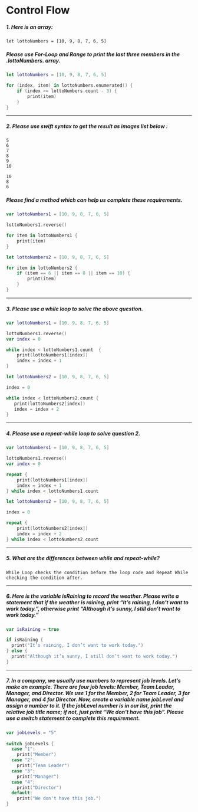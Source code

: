 Control Flow
==========================================


##### 1. Here is an array:
    let lottoNumbers = [10, 9, 8, 7, 6, 5]
##### Please use For-Loop and Range to print the last three members in the .lottoNumbers. array.
```swift
let lottoNumbers = [10, 9, 8, 7, 6, 5]

for (index, item) in lottoNumbers.enumerated() {
    if (index >= lottoNumbers.count - 3) {
        print(item)
    }
}
```

-------
##### 2. Please use swift syntax to get the result as images list below :
    5
    6
    7
    8
    9
    10

    10 
    8 
    6
##### Please find a method which can help us complete these requirements.
```swift
var lottoNumbers1 = [10, 9, 8, 7, 6, 5]

lottoNumbers1.reverse()

for item in lottoNumbers1 {
    print(item)
}

let lottoNumbers2 = [10, 9, 8, 7, 6, 5]

for item in lottoNumbers2 {
    if (item == 6 || item == 8 || item == 10) {
        print(item)
    }
}
```

--------
##### 3. Please use a while loop to solve the above question.
```swift
var lottoNumbers1 = [10, 9, 8, 7, 6, 5]

lottoNumbers1.reverse()
var index = 0

while index < lottoNumbers1.count  {
    print(lottoNumbers1[index])
    index = index + 1
}

let lottoNumbers2 = [10, 9, 8, 7, 6, 5]

index = 0

while index < lottoNumbers2.count {
   print(lottoNumbers2[index])
   index = index + 2
}
```

--------
##### 4. Please use a repeat-while loop to solve question 2.
```swift
var lottoNumbers1 = [10, 9, 8, 7, 6, 5]

lottoNumbers1.reverse()
var index = 0

repeat {
	print(lottoNumbers1[index])
	index = index + 1
} while index < lottoNumbers1.count

let lottoNumbers2 = [10, 9, 8, 7, 6, 5]

index = 0

repeat {
	print(lottoNumbers2[index])
	index = index + 2
} while index < lottoNumbers2.count
```

-------
##### 5. What are the differences between while and repeat-while?
```
While Loop checks the condition before the loop code and Repeat While checking the condition after.
```

-------
##### 6. Here is the variable isRaining to record the weather. Please write a statement that if the weather is raining, print “It’s raining, I don’t want to work today.”, otherwise print “Although it’s sunny, I still don’t want to work today.”
```swift
var isRaining = true

if isRaining {
  print("It’s raining, I don’t want to work today.")
} else {
  print("Although it’s sunny, I still don’t want to work today.")
}
```

-------
##### 7. In a company, we usually use numbers to represent job levels. Let’s make an example. There are four job levels: Member, Team Leader, Manager, and Director. We use 1 for the Member, 2 for Team Leader, 3 for Manager, and 4 for Director. Now, create a variable name jobLevel and assign a number to it. If the jobLevel number is in our list, print the relative job title name; if not, just print “We don't have this job”. Please use a switch statement to complete this requirement.
```swift
var jobLevels = "5" 
 
switch jobLevels {
  case "1":
    print("Member")
  case "2":
    print("Team Leader")
  case "3":
    print("Manager")
  case "4":
    print("Director")
  default: 
    print("We don't have this job.") 
}
```
